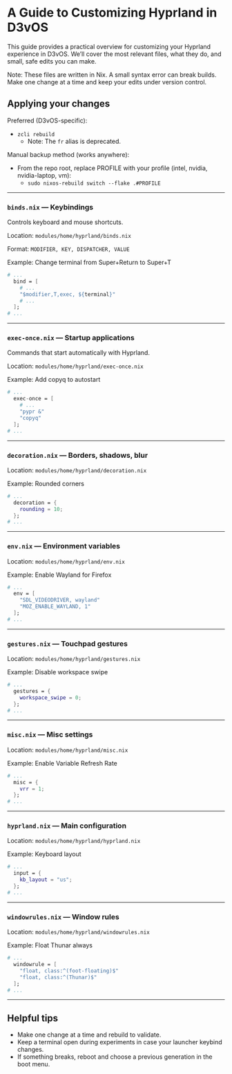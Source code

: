 # A Guide to Customizing Hyprland in D3vOS

This guide provides a practical overview for customizing your Hyprland experience in D3vOS. We’ll cover the most relevant files, what they do, and small, safe edits you can make.

Note: These files are written in Nix. A small syntax error can break builds. Make one change at a time and keep your edits under version control.

## Applying your changes

Preferred (D3vOS-specific):
- `zcli rebuild`
  - Note: The `fr` alias is deprecated.

Manual backup method (works anywhere):
- From the repo root, replace PROFILE with your profile (intel, nvidia, nvidia-laptop, vm):
  - `sudo nixos-rebuild switch --flake .#PROFILE`

---

### `binds.nix` — Keybindings

Controls keyboard and mouse shortcuts.

Location: `modules/home/hyprland/binds.nix`

Format: `MODIFIER, KEY, DISPATCHER, VALUE`

Example: Change terminal from Super+Return to Super+T

```nix
# ...
  bind = [
    # ...
    "$modifier,T,exec, ${terminal}"
    # ...
  ];
# ...
```

---

### `exec-once.nix` — Startup applications

Commands that start automatically with Hyprland.

Location: `modules/home/hyprland/exec-once.nix`

Example: Add copyq to autostart

```nix
# ...
  exec-once = [
    # ...
    "pypr &"
    "copyq"
  ];
# ...
```

---

### `decoration.nix` — Borders, shadows, blur

Location: `modules/home/hyprland/decoration.nix`

Example: Rounded corners

```nix
# ...
  decoration = {
    rounding = 10;
  };
# ...
```

---

### `env.nix` — Environment variables

Location: `modules/home/hyprland/env.nix`

Example: Enable Wayland for Firefox

```nix
# ...
  env = [
    "SDL_VIDEODRIVER, wayland"
    "MOZ_ENABLE_WAYLAND, 1"
  ];
# ...
```

---

### `gestures.nix` — Touchpad gestures

Location: `modules/home/hyprland/gestures.nix`

Example: Disable workspace swipe

```nix
# ...
  gestures = {
    workspace_swipe = 0;
  };
# ...
```

---

### `misc.nix` — Misc settings

Location: `modules/home/hyprland/misc.nix`

Example: Enable Variable Refresh Rate

```nix
# ...
  misc = {
    vrr = 1;
  };
# ...
```

---

### `hyprland.nix` — Main configuration

Location: `modules/home/hyprland/hyprland.nix`

Example: Keyboard layout

```nix
# ...
  input = {
    kb_layout = "us";
  };
# ...
```

---

### `windowrules.nix` — Window rules

Location: `modules/home/hyprland/windowrules.nix`

Example: Float Thunar always

```nix
# ...
  windowrule = [
    "float, class:^(foot-floating)$"
    "float, class:^(Thunar)$"
  ];
# ...
```

---

## Helpful tips

- Make one change at a time and rebuild to validate.
- Keep a terminal open during experiments in case your launcher keybind changes.
- If something breaks, reboot and choose a previous generation in the boot menu.

